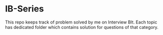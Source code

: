 # IB-Series
This repo keeps track of problem solved by me on Interview BIt.
Each topic has dedicated folder which contains solution for questions of that category.

